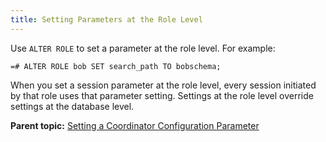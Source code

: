 ```yaml
---
title: Setting Parameters at the Role Level 
---
```


Use `ALTER ROLE` to set a parameter at the role level. For example:

```
=# ALTER ROLE bob SET search_path TO bobschema;
```

When you set a session parameter at the role level, every session initiated by that role uses that parameter setting. Settings at the role level override settings at the database level.

**Parent topic:** [Setting a Coordinator Configuration Parameter](../topics/g-setting-a-master-configuration-parameter.html)

